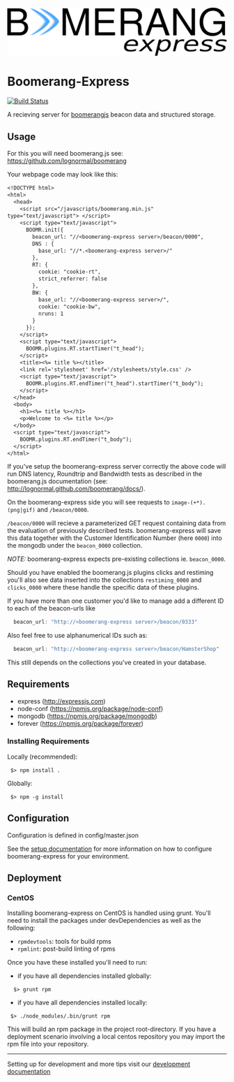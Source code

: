 ![Logo](docs/assets/img/png/logo.png "Logo")

# Boomerang-Express

[![Build Status](https://travis-ci.org/andreas-marschke/boomerang-express.svg?branch=master)](https://travis-ci.org/andreas-marschke/boomerang-express)

A recieving server for [boomerangjs](https://github.com/lognormal/boomerang) beacon data and structured storage.

## Usage

For this you will need boomerang.js see: https://github.com/lognormal/boomerang

Your webpage code may look like this: 
```
<!DOCTYPE html>
<html>
  <head>
    <script src="/javascripts/boomerang.min.js" type="text/javascript"> </script>
    <script type="text/javascript">
      BOOMR.init({
        beacon_url: "//<boomerang-express server>/beacon/0000",
        DNS : {
          base_url: "//*.<boomerang-express server>/"
        }, 
        RT: {
          cookie: "cookie-rt", 
          strict_referrer: false
        },
        BW: {
          base_url: "//<boomerang-express server>/",
          cookie: "cookie-bw",
          nruns: 1
        }
      });
    </script>
    <script type="text/javascript">
      BOOMR.plugins.RT.startTimer("t_head");
    </script>
    <title><%= title %></title>
    <link rel='stylesheet' href='/stylesheets/style.css' />
    <script type="text/javascript"> 
      BOOMR.plugins.RT.endTimer("t_head").startTimer("t_body");
    </script>
  </head>
  <body>
    <h1><%= title %></h1>
    <p>Welcome to <%= title %></p>
  </body>
  <script type="text/javascript"> 
    BOOMR.plugins.RT.endTimer("t_body");
  </script>
</html>
```

If you've setup the boomerang-express server correctly the above code
will run DNS latency, Roundtrip and Bandwidth tests as described in
the boomerang.js documentation (see: http://lognormal.github.com/boomerang/docs/).

On the boomerang-express side you will see requests to
`image-(+*).(png|gif)` and `/beacon/0000`.

`/beacon/0000` will recieve a parameterized GET request containing data
from the evaluation of previously described tests. boomerang-express will
save this data together with the Customer Identification Number (here
`0000`) into the mongodb under the `beacon_0000` collection.

_NOTE:_ boomerang-express expects pre-existing collections ie. `beacon_0000`.

Should you have enabled the boomerang.js plugins clicks and restiming
you'll also see data inserted into the collections `restiming_0000` and
`clicks_0000` where these handle the specific data of these plugins.

If you have more than one customer you'd like to manage add a
different ID to each of the beacon-urls like 

```js
  beacon_url: "http://<boomerang-express server>/beacon/0333"
```

Also feel free to use alphanumerical IDs such as:

```js
  beacon_url: "http://<boomerang-express server>/beacon/HamsterShop"
```

This still depends on the collections you've created in your database.

## Requirements

- express (http://expressjs.com)
- node-conf (https://npmjs.org/package/node-conf)
- mongodb (https://npmjs.org/package/mongodb)
- forever (https://npmjs.org/package/forever)

### Installing Requirements

Locally (recommended): 

```shell
 $> npm install .
```

Globally: 

```shell
 $> npm -g install
```

## Configuration

Configuration is defined in config/master.json

See the [setup documentation](docs/developer/setup.md) for more information on how
to configure boomerang-express for your environment.

## Deployment

### CentOS

Installing boomerang-express on CentOS is handled using grunt.
You'll need to install the packages under devDependencies as well as the following:

 - `rpmdevtools`: tools for build rpms
 - `rpmlint`: post-build linting of rpms

Once you have these installed you'll need to run:

 - if you have all dependencies installed globally:

```shell
  $> grunt rpm
```

 - if you have all dependencies installed locally:

```shell
 $> ./node_modules/.bin/grunt rpm
```

This will build an rpm package in the project root-directory. If you have a
deployment scenario involving a local centos repository you may import the rpm
file into your repository.

---

Setting up for development and more tips visit our [development documentation](docs/index.md)
